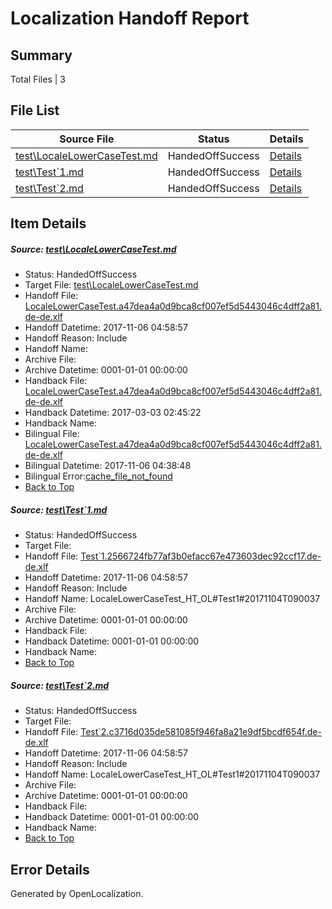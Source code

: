 # <a name='report-top'></a> Localization Handoff Report

## Summary
 Total Files | 3

## File List
 Source File | Status | Details 
 ----------- | ------ | ------- 
 [test\LocaleLowerCaseTest.md](https://github.com/OpenLocalizationTestOrg/LocaleLowerCaseTest/blob/43005fad50282e1d7eb2b234e05d7f949ed92bcf/test/LocaleLowerCaseTest.md) | HandedOffSuccess | [Details](#7001907bc5caf0f276805ecbd626792702c563ea1)
 [test\Test`1.md](https://github.com/OpenLocalizationTestOrg/LocaleLowerCaseTest/blob/a3b77224029d1ef0183871836f623c67f4c87e7d/test/Test%601.md) | HandedOffSuccess | [Details](#ac4b78a288421be8dc454b4e866298b0957713a02)
 [test\Test`2.md](https://github.com/OpenLocalizationTestOrg/LocaleLowerCaseTest/blob/3062631758e8ea95b31f723cd272caae6ff8b172/test/Test%602.md) | HandedOffSuccess | [Details](#6931ee99a82b8c1a48bd8ce05f038ba5de11a9643)

## Item Details
##### <a name='7001907bc5caf0f276805ecbd626792702c563ea1'></a> Source: [test\LocaleLowerCaseTest.md](https://github.com/OpenLocalizationTestOrg/LocaleLowerCaseTest/blob/43005fad50282e1d7eb2b234e05d7f949ed92bcf/test/LocaleLowerCaseTest.md)
* Status: HandedOffSuccess
* Target File: [test\LocaleLowerCaseTest.md](https://github.com/OpenLocalizationTestOrg/LocaleLowerCaseTest.de-DE/blob/c9428fca101b6fe6c485aa5f7cd1c3cd7a484f0d/test/LocaleLowerCaseTest.md)
* Handoff File: [LocaleLowerCaseTest.a47dea4a0d9bca8cf007ef5d5443046c4dff2a81.de-de.xlf](https://github.com/OpenLocalizationTestOrg/LocaleLowerCaseTest.handoff/blob/1d06e0f81f336256a2c15e5f114251e0f8b4c112/ol-handoff/OpenLocalizationTestOrg/LocaleLowerCaseTest.de-DE/master/LocaleLowerCaseTest.a47dea4a0d9bca8cf007ef5d5443046c4dff2a81.de-de.xlf)
* Handoff Datetime: 2017-11-06 04:58:57
* Handoff Reason: Include
* Handoff Name: 
* Archive File: 
* Archive Datetime: 0001-01-01 00:00:00
* Handback File: [LocaleLowerCaseTest.a47dea4a0d9bca8cf007ef5d5443046c4dff2a81.de-de.xlf](https://github.com/OpenLocalizationTestOrg/LocaleLowerCaseTest.handback/blob/ea21454d4ffde778ca8a66d86c288e77ca3d9240/ol-handback/OpenLocalizationTestOrg/LocaleLowerCaseTest.de-DE/master/LocaleLowerCaseTest.a47dea4a0d9bca8cf007ef5d5443046c4dff2a81.de-de.xlf)
* Handback Datetime: 2017-03-03 02:45:22
* Handback Name: 
* Bilingual File: [LocaleLowerCaseTest.a47dea4a0d9bca8cf007ef5d5443046c4dff2a81.de-de.xlf](https://github.com/OpenLocalizationTestOrg/LocaleLowerCaseTest.handback/blob/ce8a3a8efed3bac8c2f259300a2b733fc7698726/ol-handback/OpenLocalizationTestOrg/LocaleLowerCaseTest.de-DE/master/LocaleLowerCaseTest.a47dea4a0d9bca8cf007ef5d5443046c4dff2a81.de-de.xlf)
* Bilingual Datetime: 2017-11-06 04:38:48
* Bilingual Error:[cache_file_not_found](#7001907bc5caf0f276805ecbd626792702c563ea1cache_file_not_found)
* [Back to Top](#report-top)

##### <a name='ac4b78a288421be8dc454b4e866298b0957713a02'></a> Source: [test\Test`1.md](https://github.com/OpenLocalizationTestOrg/LocaleLowerCaseTest/blob/a3b77224029d1ef0183871836f623c67f4c87e7d/test/Test%601.md)
* Status: HandedOffSuccess
* Target File: 
* Handoff File: [Test`1.2566724fb77af3b0efacc67e473603dec92ccf17.de-de.xlf](https://github.com/OpenLocalizationTestOrg/LocaleLowerCaseTest.handoff/blob/1d06e0f81f336256a2c15e5f114251e0f8b4c112/ol-handoff/OpenLocalizationTestOrg/LocaleLowerCaseTest.de-DE/master/Test%601.2566724fb77af3b0efacc67e473603dec92ccf17.de-de.xlf)
* Handoff Datetime: 2017-11-06 04:58:57
* Handoff Reason: Include
* Handoff Name: LocaleLowerCaseTest_HT_OL#Test1#20171104T090037
* Archive File: 
* Archive Datetime: 0001-01-01 00:00:00
* Handback File: 
* Handback Datetime: 0001-01-01 00:00:00
* Handback Name: 
* [Back to Top](#report-top)

##### <a name='6931ee99a82b8c1a48bd8ce05f038ba5de11a9643'></a> Source: [test\Test`2.md](https://github.com/OpenLocalizationTestOrg/LocaleLowerCaseTest/blob/3062631758e8ea95b31f723cd272caae6ff8b172/test/Test%602.md)
* Status: HandedOffSuccess
* Target File: 
* Handoff File: [Test`2.c3716d035de581085f946fa8a21e9df5bcdf654f.de-de.xlf](https://github.com/OpenLocalizationTestOrg/LocaleLowerCaseTest.handoff/blob/1d06e0f81f336256a2c15e5f114251e0f8b4c112/ol-handoff/OpenLocalizationTestOrg/LocaleLowerCaseTest.de-DE/master/Test%602.c3716d035de581085f946fa8a21e9df5bcdf654f.de-de.xlf)
* Handoff Datetime: 2017-11-06 04:58:57
* Handoff Reason: Include
* Handoff Name: LocaleLowerCaseTest_HT_OL#Test1#20171104T090037
* Archive File: 
* Archive Datetime: 0001-01-01 00:00:00
* Handback File: 
* Handback Datetime: 0001-01-01 00:00:00
* Handback Name: 
* [Back to Top](#report-top)


## Error Details

Generated by OpenLocalization.
